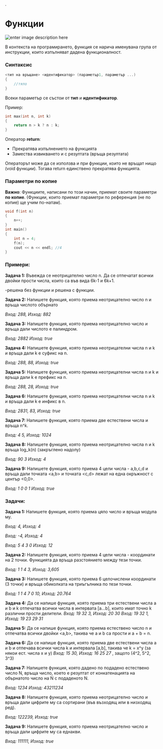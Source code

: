 .
# Функции

![enter image description here](https://i.ibb.co/PCGYQ71/func.png)

В контекста на програмирането, функция се нарича именувана група от инструкции, които изпълняват дадена функционалност.

### Синтаксис
```c++
<тип на връщане> <идентификатор> (параметър1, параметър ...)
{
	//тяло
}
```
Всеки параметър се състои от **тип** и **идентификатор**.

Пример: 
```c++
int max(int n, int k)
{
	return n > k ? n : k;
}
```
Оператор **return**:

 -  Прекратява изпълнението на функцията
 -  Замества извикването и с резултата (връща резултата)
 
Операторът може да се използва и при функции, които не връщат нищо (void функции). Тогава return единствено прекратява функцията.

### Параметри по копие
**Важно**: Функциите, написани по този начин, приемат своите параметри **по копие**.   (Функции, които приемат параметри по референция (не по копие) ще учим по-натам).
```c++
void f(int n)
{
	n++;
}
int main()
{
	int n = 4;
	f(n);
	cout << n << endl; //4
}
```


### Примери:

**Задача 1:** Въвежда се неотрицателно число n. Да се отпечатат всички двойки прости числа, които са във вида 6k-1 и  6k+1.

-решена без функции и решена с функции.

**Задача 2:** Напишете функция, която приема неотрицателно число n и връща числото обърнато

*Вход: 288, Изход: 882*

**Задача 3:** Напишете функция, която приема неотрицателно число и връща дали числото е палиндром.

*Вход: 2882 Изход: true*

**Задача 4:** Напишете функция, която приема неотрицателни числа n и k и връща дали k е суфикс на n.

*Вход: 288, 88, Изход: true*

**Задача 5:** Напишете функция, която приема неотрицателни числа n и k и връща дали k е префикс на n.

*Вход: 288, 28, Изход: true*

**Задача 6:** Напишете функция, която приема неотрицателни числа n и k и връща дали k е инфикс в n.

*Вход: 2831, 83, Изход: true*

**Задача 7:** Напишете функция, която приема две естествени числа и връща n^k.

*Вход: 4 5,  Изход: 1024*

**Задача 8:** Напишете функция, която приема неотрицателно числа n и k връща log_k(n) (закръглено надолу)

*Вход: 90 3  Изход: 4*

**Задача 9:** Напишете функция, която приема 4 цели числа - a,b,c,d и връща дали точката <a,b> и точката <c,d> лежат на една окръжност с център <0,0>.

*Вход: 1 0 0 1  Изход: true*


<h3>Задачи:</h3>

**Задача 1:** Напишете функция, която приема цяло число и връща модула му.

*Вход: 4, Изход: 4*

*Вход: -4, Изход: 4*

*Вход: 5 4 3 0 Изход: 12*

**Задача 2:**  Напишете функция, която приема 4 цели числа - координати на 2 точки. Функцията да връща разстоянието между тези точки. 

*Вход: 1 1 4  3, Изход: 3,605*

**Задача 3:** Напишете функция, която приема 6 целочислени координати (3 точки) и връща обиколката на триъгълника по тези точки.

*Вход: 1 1 4 7 0 10, Изход: 20.764*

**Задача 4:** Да се напише функция, която приема три естествени числа a и b и k отпечатва всички числа в интервата [a...b], които имат точно k различни прости делители.
*Вход: 19 32 3, Изход: 20 30*
*Вход: 19 32 1, Изход: 19 23 29 31*

**Задача 5:** Да се напише функция, която приема естествено число n и отпечатва всички двойки <a,b>, такива че a и b са прости и a + b = n.

**Задача 6:** Да се напише функция, която приема две естествени числа a и b и отпечава всички числа k и интервала [a,b], такива че k = x^y (за някои ест. числа x и y)
*Вход: 15 30, Изход:  16 25 27*   , защото (4^2,  5^2, 3^3)

**Задача 7:** Напишете функция, която дадено по подадено естествено число N, връща число, което е резултат от конкатенацията на обърнатото число на N с подаденото N.

*Вход: 1234  Изход: 43211234*

**Задача 8:** Напишете функция, която приема неотрицателно число и връща дали цифрите му са сортирани (във възходящ или в низходящ ред).

*Вход: 122239,  Изход: true*

**Задача 9:** Напишете функция, която приема неотрицателно число и връща дали цифрите му са еднакви.

*Вход: 111111,  Изход: true*


